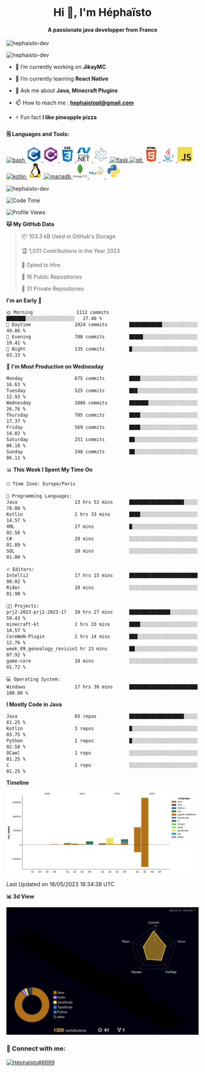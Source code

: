 <h1 align="center">Hi 👋, I'm Héphaïsto</h1>
<h4 align="center">A passionate java developper from France</h4>

<p align="left"> <img src="https://komarev.com/ghpvc/?username=hephaisto-dev&label=Profile%20views&color=0e75b6&style=flat" alt="hephaisto-dev" /> </p>

<img src="https://github-profile-trophy.vercel.app/?username=hephaisto-dev&no-bg=true&theme=algolia&no-frame=true&row=1" alt="hephaisto-dev" />

- 🔭 I’m currently working on **JikayMC**

- 🌱 I’m currently learning **React Native**

- 💬 Ask me about **Java, Minecraft Plugins**

- 📫 How to reach me : **hephaistopl@gmail.com**

- ⚡ Fun fact **I like pineapple pizza**

<h4 align="left">🗒️ Languages and Tools:</h4>
<p align="left"> <a href="https://www.gnu.org/software/bash/" target="_blank" rel="noreferrer"> <img src="https://www.vectorlogo.zone/logos/gnu_bash/gnu_bash-icon.svg" alt="bash" width="40" height="40"/> </a> <a href="https://www.cprogramming.com/" target="_blank" rel="noreferrer"> <img src="https://raw.githubusercontent.com/devicons/devicon/master/icons/c/c-original.svg" alt="c" width="40" height="40"/> </a> <a href="https://www.w3schools.com/cs/" target="_blank" rel="noreferrer"> <img src="https://raw.githubusercontent.com/devicons/devicon/master/icons/csharp/csharp-original.svg" alt="csharp" width="40" height="40"/> </a> <a href="https://www.w3schools.com/css/" target="_blank" rel="noreferrer"> <img src="https://raw.githubusercontent.com/devicons/devicon/master/icons/css3/css3-original-wordmark.svg" alt="css3" width="40" height="40"/> </a> <a href="https://dotnet.microsoft.com/" target="_blank" rel="noreferrer"> <img src="https://raw.githubusercontent.com/devicons/devicon/master/icons/dot-net/dot-net-original-wordmark.svg" alt="dotnet" width="40" height="40"/> </a> <a href="https://www.electronjs.org" target="_blank" rel="noreferrer"> <img src="https://raw.githubusercontent.com/devicons/devicon/master/icons/electron/electron-original.svg" alt="electron" width="40" height="40"/> </a> <a href="https://flask.palletsprojects.com/" target="_blank" rel="noreferrer"> <img src="https://www.vectorlogo.zone/logos/pocoo_flask/pocoo_flask-icon.svg" alt="flask" width="40" height="40"/> </a> <a href="https://git-scm.com/" target="_blank" rel="noreferrer"> <img src="https://www.vectorlogo.zone/logos/git-scm/git-scm-icon.svg" alt="git" width="40" height="40"/> </a> <a href="https://www.w3.org/html/" target="_blank" rel="noreferrer"> <img src="https://raw.githubusercontent.com/devicons/devicon/master/icons/html5/html5-original-wordmark.svg" alt="html5" width="40" height="40"/> </a> <a href="https://www.java.com" target="_blank" rel="noreferrer"> <img src="https://raw.githubusercontent.com/devicons/devicon/master/icons/java/java-original.svg" alt="java" width="40" height="40"/> </a> <a href="https://developer.mozilla.org/en-US/docs/Web/JavaScript" target="_blank" rel="noreferrer"> <img src="https://raw.githubusercontent.com/devicons/devicon/master/icons/javascript/javascript-original.svg" alt="javascript" width="40" height="40"/> </a> <a href="https://kotlinlang.org" target="_blank" rel="noreferrer"> <img src="https://www.vectorlogo.zone/logos/kotlinlang/kotlinlang-icon.svg" alt="kotlin" width="40" height="40"/> </a> <a href="https://www.linux.org/" target="_blank" rel="noreferrer"> <img src="https://raw.githubusercontent.com/devicons/devicon/master/icons/linux/linux-original.svg" alt="linux" width="40" height="40"/> </a> <a href="https://mariadb.org/" target="_blank" rel="noreferrer"> <img src="https://www.vectorlogo.zone/logos/mariadb/mariadb-icon.svg" alt="mariadb" width="40" height="40"/> </a> <a href="https://www.mongodb.com/" target="_blank" rel="noreferrer"> <img src="https://raw.githubusercontent.com/devicons/devicon/master/icons/mongodb/mongodb-original-wordmark.svg" alt="mongodb" width="40" height="40"/> </a> <a href="https://www.mysql.com/" target="_blank" rel="noreferrer"> <img src="https://raw.githubusercontent.com/devicons/devicon/master/icons/mysql/mysql-original-wordmark.svg" alt="mysql" width="40" height="40"/> </a> <a href="https://www.python.org" target="_blank" rel="noreferrer"> <img src="https://raw.githubusercontent.com/devicons/devicon/master/icons/python/python-original.svg" alt="python" width="40" height="40"/> </a> </p>


<p><img align="center" src="https://github-readme-streak-stats.herokuapp.com/?user=hephaisto-dev&theme=transparent" alt="hephaisto-dev" /></p>

<!--START_SECTION:waka-->
![Code Time](http://img.shields.io/badge/Code%20Time-173%20hrs%2042%20mins-blue)

![Profile Views](http://img.shields.io/badge/Profile%20Views-1-blue)

**🐱 My GitHub Data** 

> 📦 103.3 kB Used in GitHub's Storage 
 > 
> 🏆 1,031 Contributions in the Year 2023
 > 
> 💼 Opted to Hire
 > 
> 📜 16 Public Repositories 
 > 
> 🔑 31 Private Repositories 
 > 
**I'm an Early 🐤** 

```text
🌞 Morning                1112 commits        ███████░░░░░░░░░░░░░░░░░░   27.40 % 
🌆 Daytime                2024 commits        ████████████░░░░░░░░░░░░░   49.86 % 
🌃 Evening                788 commits         █████░░░░░░░░░░░░░░░░░░░░   19.41 % 
🌙 Night                  135 commits         █░░░░░░░░░░░░░░░░░░░░░░░░   03.33 % 
```
📅 **I'm Most Productive on Wednesday** 

```text
Monday                   675 commits         ████░░░░░░░░░░░░░░░░░░░░░   16.63 % 
Tuesday                  525 commits         ███░░░░░░░░░░░░░░░░░░░░░░   12.93 % 
Wednesday                1086 commits        ███████░░░░░░░░░░░░░░░░░░   26.76 % 
Thursday                 705 commits         ████░░░░░░░░░░░░░░░░░░░░░   17.37 % 
Friday                   569 commits         ████░░░░░░░░░░░░░░░░░░░░░   14.02 % 
Saturday                 251 commits         ██░░░░░░░░░░░░░░░░░░░░░░░   06.18 % 
Sunday                   248 commits         ██░░░░░░░░░░░░░░░░░░░░░░░   06.11 % 
```


📊 **This Week I Spent My Time On** 

```text
🕑︎ Time Zone: Europe/Paris

💬 Programming Languages: 
Java                     13 hrs 52 mins      ████████████████████░░░░░   78.80 % 
Kotlin                   2 hrs 33 mins       ████░░░░░░░░░░░░░░░░░░░░░   14.57 % 
XML                      27 mins             █░░░░░░░░░░░░░░░░░░░░░░░░   02.56 % 
C#                       20 mins             ░░░░░░░░░░░░░░░░░░░░░░░░░   01.89 % 
SQL                      10 mins             ░░░░░░░░░░░░░░░░░░░░░░░░░   01.00 % 

🔥 Editors: 
IntelliJ                 17 hrs 15 mins      █████████████████████████   98.02 % 
Rider                    20 mins             ░░░░░░░░░░░░░░░░░░░░░░░░░   01.98 % 

🐱‍💻 Projects: 
prj2-2023-prj2-2023-17   10 hrs 27 mins      ███████████████░░░░░░░░░░   59.43 % 
minecraft-kt             2 hrs 33 mins       ████░░░░░░░░░░░░░░░░░░░░░   14.57 % 
CoreWoN-Plugin           2 hrs 14 mins       ███░░░░░░░░░░░░░░░░░░░░░░   12.76 % 
week_09_genealogy_revisio1 hr 23 mins        ██░░░░░░░░░░░░░░░░░░░░░░░   07.92 % 
game-core                18 mins             ░░░░░░░░░░░░░░░░░░░░░░░░░   01.72 % 

💻 Operating System: 
Windows                  17 hrs 36 mins      █████████████████████████   100.00 % 
```

**I Mostly Code in Java** 

```text
Java                     65 repos            ████████████████████░░░░░   81.25 % 
Kotlin                   3 repos             █░░░░░░░░░░░░░░░░░░░░░░░░   03.75 % 
Python                   2 repos             █░░░░░░░░░░░░░░░░░░░░░░░░   02.50 % 
OCaml                    1 repo              ░░░░░░░░░░░░░░░░░░░░░░░░░   01.25 % 
C                        1 repo              ░░░░░░░░░░░░░░░░░░░░░░░░░   01.25 % 
```



**Timeline**

![Lines of Code chart](https://raw.githubusercontent.com/Hephaisto-dev/Hephaisto-dev/main/assets/bar_graph.png)


 Last Updated on 18/05/2023 18:34:38 UTC
<!--END_SECTION:waka-->
**📊 3d View**

![3d chart](https://github.com/Hephaisto-dev/Hephaisto-dev/blob/main/profile-3d-contrib/profile-night-rainbow.svg)

<h3 align="left">🤝 Connect with me:</h3>
<p align="left">
<a href="https://discord.gg/Héphaïsto#8899" target="blank"><img align="center" src="https://raw.githubusercontent.com/rahuldkjain/github-profile-readme-generator/master/src/images/icons/Social/discord.svg" alt="Héphaïsto#8899" height="30" width="40" /></a>
</p>
